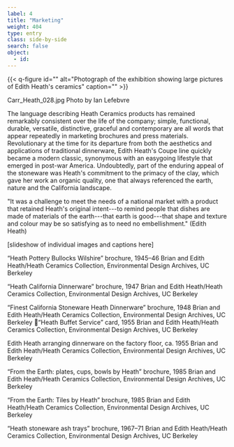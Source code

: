 ```yaml
---
label: 4
title: "Marketing"
weight: 404
type: entry
class: side-by-side
search: false
object:
  - id:
---
```

{{< q-figure id="" alt="Photograph of the exhibition showing large pictures of Edith Heath's ceramics" caption="" >}}

Carr_Heath_028.jpg
Photo by Ian Lefebvre

The language describing Heath Ceramics products has remained remarkably consistent over the life of the company; simple, functional, durable, versatile, distinctive, graceful and contemporary are all words that appear repeatedly in marketing brochures and press materials. Revolutionary at the time for its departure from both the aesthetics and applications of traditional dinnerware, Edith Heath's Coupe line quickly became a modern classic, synonymous with an easygoing lifestyle that emerged in post-war America. Undoubtedly, part of the enduring appeal of the stoneware was Heath's commitment to the primacy of the clay, which gave her work an organic quality, one that always referenced the earth, nature and the California landscape.

"It was a challenge to meet the needs of a national market with a product that retained Heath's original intent---to remind people that dishes are made of materials of the earth---that earth is good---that shape and texture and colour may be so satisfying as to need no embellishment." (Edith Heath)

[slideshow of individual images and captions here]

“Heath Pottery Bullocks Wilshire” brochure, 1945–46
Brian and Edith Heath/Heath Ceramics Collection, Environmental Design Archives, UC Berkeley

“Heath California Dinnerware” brochure, 1947
Brian and Edith Heath/Heath Ceramics Collection, Environmental Design Archives, UC Berkeley

“Finest California Stoneware Heath Dinnerware” brochure, 1948
Brian and Edith Heath/Heath Ceramics Collection, Environmental Design Archives, UC Berkeley
“Heath Buffet Service” card, 1955
Brian and Edith Heath/Heath Ceramics Collection, Environmental Design Archives, UC Berkeley

Edith Heath arranging dinnerware on the factory floor, ca. 1955
Brian and Edith Heath/Heath Ceramics Collection, Environmental Design Archives, UC Berkeley

“From the Earth: plates, cups, bowls by Heath” brochure, 1985
Brian and Edith Heath/Heath Ceramics Collection, Environmental Design Archives, UC Berkeley

“From the Earth: Tiles by Heath” brochure, 1985
Brian and Edith Heath/Heath Ceramics Collection, Environmental Design Archives, UC Berkeley

“Heath stoneware ash trays” brochure, 1967–71
Brian and Edith Heath/Heath Ceramics Collection, Environmental Design Archives, UC Berkeley
